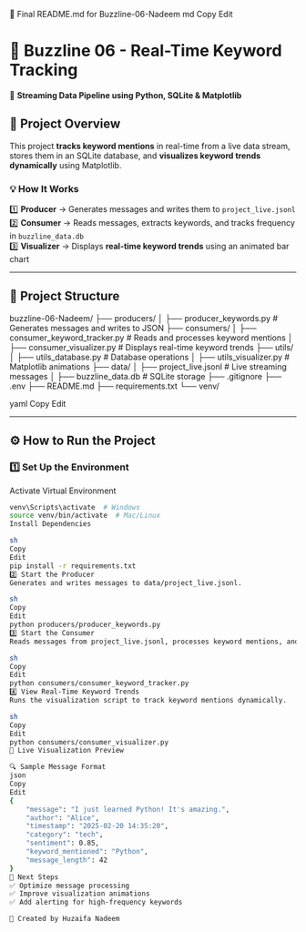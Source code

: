 🚀 Final README.md for Buzzline-06-Nadeem
md
Copy
Edit
# 📢 Buzzline 06 - Real-Time Keyword Tracking  
🚀 **Streaming Data Pipeline using Python, SQLite & Matplotlib**  

## **📌 Project Overview**  
This project **tracks keyword mentions** in real-time from a live data stream, stores them in an SQLite database, and **visualizes keyword trends dynamically** using Matplotlib.  

### **💡 How It Works**  
1️⃣ **Producer** → Generates messages and writes them to `project_live.jsonl`  
2️⃣ **Consumer** → Reads messages, extracts keywords, and tracks frequency in `buzzline_data.db`  
3️⃣ **Visualizer** → Displays **real-time keyword trends** using an animated bar chart  

---

## **📁 Project Structure**  
buzzline-06-Nadeem/ ├── producers/ │ ├── producer_keywords.py # Generates messages and writes to JSON ├── consumers/ │ ├── consumer_keyword_tracker.py # Reads and processes keyword mentions │ ├── consumer_visualizer.py # Displays real-time keyword trends ├── utils/ │ ├── utils_database.py # Database operations │ ├── utils_visualizer.py # Matplotlib animations ├── data/ │ ├── project_live.jsonl # Live streaming messages │ ├── buzzline_data.db # SQLite storage ├── .gitignore ├── .env ├── README.md ├── requirements.txt └── venv/

yaml
Copy
Edit

---

## **⚙️ How to Run the Project**  

### **1️⃣ Set Up the Environment**  
Activate Virtual Environment  
```sh
venv\Scripts\activate  # Windows
source venv/bin/activate  # Mac/Linux
Install Dependencies

sh
Copy
Edit
pip install -r requirements.txt
2️⃣ Start the Producer
Generates and writes messages to data/project_live.jsonl.

sh
Copy
Edit
python producers/producer_keywords.py
3️⃣ Start the Consumer
Reads messages from project_live.jsonl, processes keyword mentions, and updates buzzline_data.db.

sh
Copy
Edit
python consumers/consumer_keyword_tracker.py
4️⃣ View Real-Time Keyword Trends
Runs the visualization script to track keyword mentions dynamically.

sh
Copy
Edit
python consumers/consumer_visualizer.py
📸 Live Visualization Preview

🔍 Sample Message Format
json
Copy
Edit
{
    "message": "I just learned Python! It's amazing.",
    "author": "Alice",
    "timestamp": "2025-02-20 14:35:20",
    "category": "tech",
    "sentiment": 0.85,
    "keyword_mentioned": "Python",
    "message_length": 42
}
🚀 Next Steps
✅ Optimize message processing
✅ Improve visualization animations
✅ Add alerting for high-frequency keywords

📌 Created by Huzaifa Nadeem